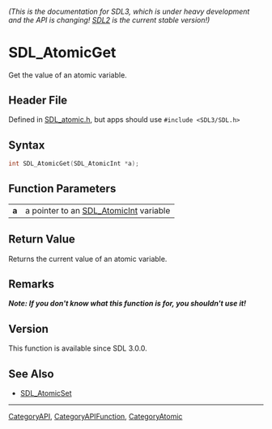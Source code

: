 ###### (This is the documentation for SDL3, which is under heavy development and the API is changing! [SDL2](https://wiki.libsdl.org/SDL2/) is the current stable version!)
# SDL_AtomicGet

Get the value of an atomic variable.

## Header File

Defined in [SDL_atomic.h](https://github.com/libsdl-org/SDL/blob/main/include/SDL3/SDL_atomic.h), but apps should use `#include <SDL3/SDL.h>`

## Syntax

```c
int SDL_AtomicGet(SDL_AtomicInt *a);

```

## Function Parameters

|           |                                                         |
| --------- | ------------------------------------------------------- |
| **a**     | a pointer to an [SDL_AtomicInt](SDL_AtomicInt) variable |

## Return Value

Returns the current value of an atomic variable.

## Remarks

***Note: If you don't know what this function is for, you shouldn't use
it!***

## Version

This function is available since SDL 3.0.0.

## See Also

* [SDL_AtomicSet](SDL_AtomicSet)

----
[CategoryAPI](CategoryAPI), [CategoryAPIFunction](CategoryAPIFunction), [CategoryAtomic](CategoryAtomic)


